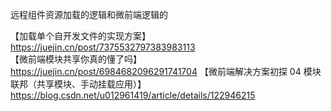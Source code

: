 远程组件资源加载的逻辑和微前端逻辑的

【加载单个自开发文件的实现方案】https://juejin.cn/post/7375532797383983113
【微前端模块共享你真的懂了吗】https://juejin.cn/post/6984682096291741704
【微前端解决方案初探 04 模块联邦（共享模块、手动挂载应用）】https://blog.csdn.net/u012961419/article/details/122946215